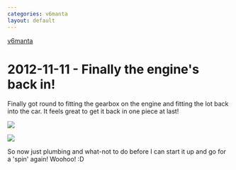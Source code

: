 ```yaml
---
categories: v6manta
layout: default
---
```


[v6manta](/v6manta)

# 2012-11-11 - Finally the engine's back in!
Finally got round to fitting the gearbox on the engine and fitting the lot back into the car. It feels great to get it back in one piece at last!

![](/img/v6manta/2012/11/DSCF6021.jpg)

![](/img/v6manta/2012/11/DSCF6022.jpg)

So now just plumbing and what-not to do before I can start it up and go for a 'spin' again! Woohoo! :D
